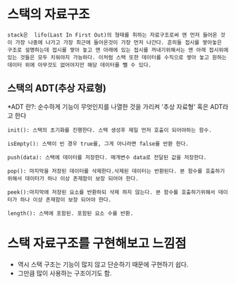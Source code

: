 # 스택의 자료구조
    stack은  lifo(Last In First Out)의 형태를 취하는 자료구조로써 맨 먼저 들어온 것이 가장 나중에 나가고 가장 최근에 들어온것이 가장 먼저 나간다. 흔히들 접시를 쌓아놓은 구조로 설명하는데 접시를 쌓아 놓고 맨 아래에 있는 접시를 꺼내기위해서는 맨 아래 접시위에 있는 것들은 모두 치워야지 가능하다. 이처럼 스택 또한 데이터를 수직으로 쌓아 놓고 원하는 데이터 위에 아무것도 없어야지만 해당 데이터를 뺄 수 있다.

## 스택의 ADT(추상 자료형)
  *ADT 란?:  순수하게 기능이 무엇인지를 나열한 것을 가리켜 '추상 자료형' 혹은 ADT라고 한다
    
    init(): 스택의 초기화를 진행한다. 스택 생성후 제일 먼저 호출이 되어야하는 함수.

    isEmpty(): 스택이 빈 경우 true를, 그게 아니라면 false를 반환 한다.

    push(data): 스택에 데이터를 저장한다. 매개변수 data로 전달된 값을 저장한다.

    pop(): 마지막을 저장된 데이터를 삭제한다.삭제된 데이터는 반환된다. 본 함수를 호출하기위해서 데이터가 하나 이상 존재함이 보장 되어야 한다.

    peek():마지막에 저장된 요소를 반환하되 삭제 하지 않는다. 본 함수를 호출하기위해서 데이터가 하나 이상 존재함이 보장 되어야 한다.

    length(): 스택에 포함된. 포함된 요소 수를 반환.

# 스택 자료구조를 구현해보고 느낌점
- 역시 스택 구조는 기능이 많지 않고 단순하기 때문에 구현하기 쉽다.
- 그만큼 많이 사용하는 구조이기도 함.

